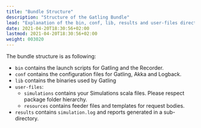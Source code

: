 ```yaml
---
title: "Bundle Structure"
description: "Structure of the Gatling Bundle"
lead: "Explanation of the bin, conf, lib, results and user-files directories of the Gatling Bundle"
date: 2021-04-20T18:30:56+02:00
lastmod: 2021-04-20T18:30:56+02:00
weight: 003020
---
```


The bundle structure is as following:

* `bin` contains the launch scripts for Gatling and the Recorder.
* `conf` contains the configuration files for Gatling, Akka and Logback.
* `lib` contains the binaries used by Gatling
* `user-files`:
  * `simulations` contains your Simulations scala files. Please respect package folder hierarchy.
  * `resources` contains feeder files and templates for request bodies.
* `results` contains `simulation.log` and reports generated in a sub-directory.

